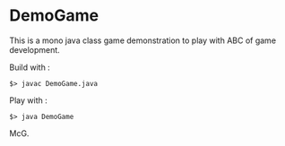 # DemoGame

This is a mono java class game demonstration to play with ABC of game development.

Build with :

    $> javac DemoGame.java

Play with :

    $> java DemoGame

McG.
